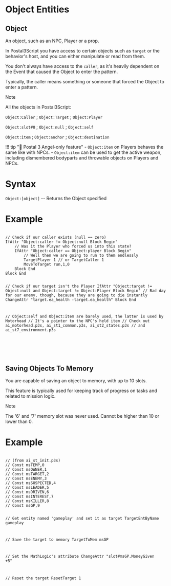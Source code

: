 # Object Entities

## Object
An object, such as an NPC, Player or a prop.

In Postal3Script you have access to certain objects such as `target` or the behavior's host, and you can either manipulate or read from them.

You don't always have access to the `caller`, as it's heavily dependent on the Event that caused the Object to enter the pattern.

Typically, the caller means something or someone that forced the Object to enter a pattern.

<div class="admonition note">
<p class="admonition-title">Note</p>
<p>All the objects in Postal3Script:</p>
<p><code>Object:Caller</code> ; <code>Object:Target</code> ; <code>Object:Player</code></p>
<p><code>Object:slot#0</code> ; <code>Object:null</code> ; <code>Object:self</code></p>
<p><code>Object:item</code> ; <code>Object:anchor</code> ; <code>Object:destination</code></p>
</div>

!!! tip "🪽 Postal 3 Angel-only feature"
	- `Object:item` on Players behaves the same like with NPCs.
	- `Object:item` can be used to get the active weapon, including dismembered bodyparts and throwable objects on Players and NPCs.

<h1>Syntax</h1>
<p><code class="language-js">Object:[object]</code> -- Returns the Object specified</p>
<h1>Example</h1>
<pre><code class="language-js">
// Check if our caller exists (null == zero)
IfAttr "Object:caller != Object:null Block Begin"
	// Was it the Player who forced us into this state?
	IfAttr "Object:caller == Object:player Block Begin"
		// Well then we are going to run to them endlessly
		TargetPlayer 1 // or TargetCaller 1
		MoveToTarget run,1,0
	Block End
Block End

// Check if our target isn't the Player
IfAttr "Object:target != Object:null and Object:target != Object:Player Block Begin"
	// Bad day for our enemy, though, because they are going to die instantly
	ChangeAttr "target.ea_health -target.ea_health"
Block End

// Object:self and Object:item are barely used, the latter is used by Motorhead
// It's a pointer to the NPC's held item
// Check out ai_motorhead.p3s, ai_st1_common.p3s, ai_st2_states.p3s 
// and ai_st7_environment.p3s

</code></pre>
<br>
## Saving Objects To Memory
<p>You are capable of saving an object to memory, with up to 10 slots.
<p>This feature is typically used for keeping track of progress on tasks and related to mission logic.
<div class="admonition note">
<p class="admonition-title">Note</p>
<p>The '6' and '7' memory slot was never used. Cannot be higher than 10 or lower than 0.</p>
</div>

<h1>Example</h1>
<pre><code class="language-js">
// (from ai_st_init.p3s)
// Const msTEMP,0
// Const msOWNER,1
// Const msTARGET,2
// Const msENEMY,3
// Const msSUSPECTED,4
// Const msLEADER,5
// Const msDRIVEN,6
// Const msINTEREST,7
// Const msKILLER,8
// Const msGP,9

// Get entity named 'gameplay' and set it as target
TargetEntByName gameplay

// Save the target to memory
TargetToMem msGP

// Set the MathLogic's attribute
ChangeAttr "slot#msGP.MoneyGiven +5"

// Reset the target
ResetTarget 1
</code></pre>
